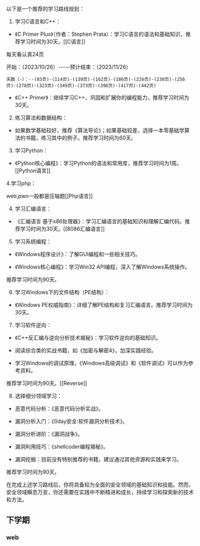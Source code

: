 以下是一个推荐的学习路线规划：

1. 学习C语言和C++：

- 《C Primer Plus》（作者：Stephen Prata）：学习C语言的语法和基础知识，推荐学习时间为30天。[[C语言]]

每天看认真24页

开始：（2023/10/26）-----预计结束：（2023/11/26）

```
天数（-）：--(83页)-(114页)-(139页)-(162页)-(186页)-(216页)-(230页)-(256页)-(278页)-(323页)-(349页)-(373页)-(396页)-(417页)-(442页)
```

- 《C++ Primer》：继续学习C++，巩固和扩展你的编程能力，推荐学习时间为30天。

2. 练习算法和数据结构：

- 如果数学基础较好，推荐《算法导论》；如果基础较差，选择一本零基础学算法的书籍，练习其中的例子。推荐学习时间为60天。

3. 学习Python：

- 《Python核心编程》：学习Python的语法和常用库，推荐学习时间为1周。[[Python语言]]

4.学习php：

web,pwn一般都是压轴题[[Php语言]]

4. 学习汇编语言：

- 《汇编语言 基于x86处理器》：学习汇编语言的基础知识和理解汇编代码。推荐学习时间为30天。[[8086汇编语言]]

5. 学习系统编程：

- 《Windows程序设计》：了解GUI编程和一些相关技巧。

- 《Windows核心编程》：学习Win32 API编程，深入了解Windows系统操作。

推荐学习时间为90天。

6. 学习Windows下的文件结构（PE结构）：

- 《Windows PE权威指南》：详细了解PE结构和复习汇编语言。推荐学习时间为30天。

7. 学习软件逆向：

- 《C++反汇编与逆向分析技术揭秘》：学习软件逆向的基础知识。

- 阅读综合类的实战书籍，如《加密与解密4》，加深实践经验。

- 学习Windows的调试原理，《Windows高级调试》和《软件调试》可以作为参考资料。

推荐学习时间为90天。[[Reverse]]

8. 选择细分领域学习：

- 恶意代码分析：《恶意代码分析实战》。

- 漏洞分析入门：《0day安全:软件漏洞分析技术》。

- 漏洞分析进阶：《漏洞战争》。

- 漏洞利用技巧：《shellcoder编程揭秘》。

- 漏洞挖掘：目前没有特别推荐的书籍，建议通过其他资源和实践来学习。

推荐学习时间为90天。

在完成上述学习路线后，你将具备较为全面的安全领域的基础知识和技能。然而，安全领域瞬息万变，你还需要在实践中不断精进和成长，持续学习和探索新的技术和方法。

## 下学期
### web
